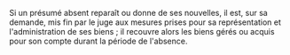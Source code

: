   
 Si un présumé absent reparaît ou donne de ses nouvelles, il est, sur sa demande, mis fin par le juge aux mesures prises pour sa représentation et l'administration de ses biens ; il recouvre alors les biens gérés ou acquis pour son compte durant la période de l'absence.  

  
